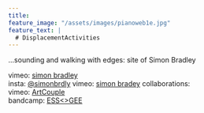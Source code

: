 ```yaml
---
title:
feature_image: "/assets/images/pianoweb1e.jpg"
feature_text: |
  # DisplacementActivities
---
```


 ...sounding and walking with edges: site of Simon Bradley

 vimeo: [simon bradley](https://vimeo.com/user6604380)  
 insta: [@simonbrdly](https://www.instagram.com/simonbrdly)
 vimeo: [simon bradey](https://vimeo.com/user6604380)
 collaborations:   
 vimeo: [ArtCouple](https://vimeo.com/user127952551)  
 bandcamp: [ESS<>GEE](https://essgee1.bandcamp.com/)   
